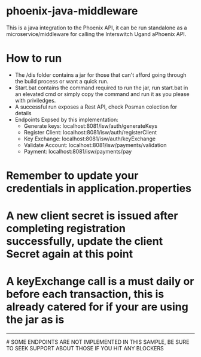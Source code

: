 # phoenix-java-middleware
This is a java integration to the Phoenix API, it can be run standalone as a microservice/middleware for calling the Interswitch Ugand aPhoenix API.
# How to run
- The /dis folder contains a jar for those that can't afford going through the build process or want a quick run.
- Start.bat contains the command required to run the jar, run start.bat in an elevated cmd or simply copy the command and run it as you please with priviledges.
- A successful run exposes a Rest API, check Posman colection for details
- Endpoints Expsed by this implementation:
   - Generate keys: localhost:8081/isw/auth/generateKeys
   - Register Client: localhost:8081/isw/auth/registerClient
   - Key Exchange:  localhost:8081/isw/auth/keyExchange
   - Validate Account: localhost:8081/isw/payments/validation
   - Payment: localhost:8081/isw/payments/pay

# Remember to update your credentials in application.properties

# A new client secret is issued after completing registration successfully, update the client Secret again at this point
# A keyExchange call is a must daily or before each transaction, this is already catered for if your are using the jar as is

<hr>
# SOME ENDPOINTS ARE NOT IMPLEMENTED IN THIS SAMPLE, BE SURE TO SEEK SUPPORT ABOUT THOSE IF YOU HIT ANY BLOCKERS

